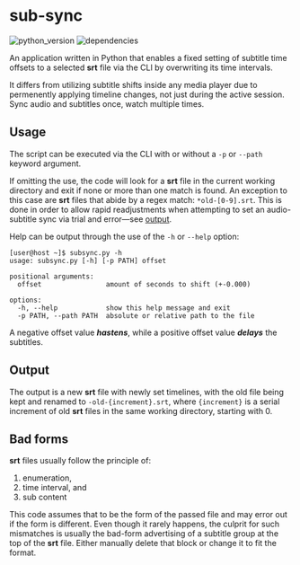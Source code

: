 # sub-sync

![python_version](https://img.shields.io/badge/python-3.6%2B-red)
![dependencies](https://img.shields.io/badge/dependencies-none-lightgrey)

An application written in Python that enables a fixed setting of subtitle time offsets to a selected **srt**
file via the CLI by overwriting its time intervals.

It differs from utilizing subtitle shifts inside any media player due to permenently applying timeline changes, not just
during the active session. Sync audio and subtitles once, watch multiple times.

## Usage

The script can be executed via the CLI with or without a `-p` or `--path` keyword argument.

If omitting the use, the code will look for a **srt** file in the current working directory and exit if none or more
than one match is found. An exception to this case are **srt** files that abide by a regex match: `*old-[0-9].srt`. This
is done in order to allow rapid readjustments when attempting to set an audio-subtitle sync via trial and
error—see [output](#Output).

Help can be output through the use of the `-h` or `--help` option:

```
[user@host ~]$ subsync.py -h
usage: subsync.py [-h] [-p PATH] offset

positional arguments:
  offset                amount of seconds to shift (+-0.000)

options:
  -h, --help            show this help message and exit
  -p PATH, --path PATH  absolute or relative path to the file
```

A negative offset value ***hastens***, while a positive offset value ***delays*** the subtitles.

## Output

The output is a new **srt** file with newly set timelines, with the old file being kept and renamed
to `-old-{increment}.srt`, where `{increment}` is a serial increment of old **srt** files in the same working directory,
starting with 0.

## Bad forms

**srt** files usually follow the principle of:

1. enumeration,
2. time interval, and
3. sub content

This code assumes that to be the form of the passed file and may error out if the form is different. Even though it
rarely happens, the culprit for such mismatches is usually the bad-form advertising of a subtitle group at the top of
the **srt** file. Either manually delete that block or change it to fit the format.
